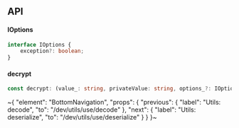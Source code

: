 

## API

#### IOptions

```ts
interface IOptions {
    exception?: boolean;
}
```

#### decrypt

```ts
const decrypt: (value_: string, privateValue: string, options_?: IOptions) => any | undefined | Error;
```


~{
  "element": "BottomNavigation",
  "props": {
    "previous": {
      "label": "Utils: decode",
      "to": "/dev/utils/use/decode"
    },
    "next": {
      "label": "Utils: deserialize",
      "to": "/dev/utils/use/deserialize"
    }
  }
}~